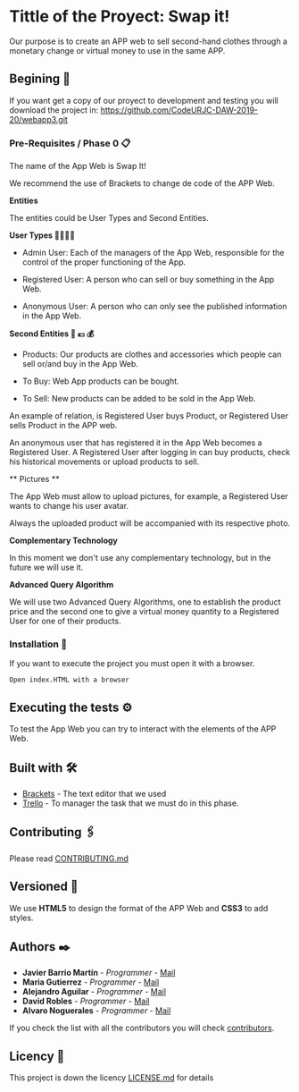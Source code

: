 # Tittle of the Proyect: Swap it!

Our purpose is to create an APP web to sell second-hand clothes through a monetary change or virtual money to use in the same APP.

## Begining 🚀

If you want get a copy of our proyect to development and testing you will download the project in: https://github.com/CodeURJC-DAW-2019-20/webapp3.git


### Pre-Requisites / Phase 0 📋

The name of the App Web is Swap It!

We recommend the use of Brackets to change de code of the APP Web.

**Entities**

The entities could be User Types and Second Entities.

**User Types 👨‍💼👩‍💼**

* Admin User: Each of the managers of the App Web, responsible for the control of the proper functioning of the App.

* Registered User: A person who can sell or buy something in the App Web.

* Anonymous User: A person who can only see the published information in the App Web.


**Second Entities 👕 💷 💰**

* Products: Our products are clothes and accessories which people can sell or/and buy in the App Web.

* To Buy: Web App products can be bought.

* To Sell: New products can be added to be sold in the App Web.


An example of relation, is Registered User buys Product, or Registered User sells Product in the APP web.

An anonymous user that has registered it in the App Web becomes a Registered User. A Registered User after logging in can buy products, check his historical movements or upload products to sell. 


** Pictures **

The App Web must allow to upload pictures, for example, a Registered User wants to change his user avatar.

Always the uploaded product will be accompanied with its respective photo.


**Complementary Technology** 

In this moment we don't use any complementary technology, but in the future we will use it.

**Advanced Query Algorithm**

We will use two Advanced Query Algorithms, one to establish the product price and the second one to give a virtual money quantity to a Registered User for one of their products.


### Installation 🔧

If you want to execute the project you must open it with a browser.

```
Open index.HTML with a browser
```


## Executing the tests ⚙️

To test the App Web you can try to interact with the elements of the APP Web. 


## Built with 🛠️

* [Brackets](http://brackets.io/) - The text editor that we used
* [Trello](https://trello.com/b/7tXmEA17/daw) - To manager the task that we must do in this phase.

## Contributing 🖇️

Please read [CONTRIBUTING.md](https://gist.github.com/villanuevand/xxxxxx) 


## Versioned 📌

We use **HTML5** to design the format of the APP Web and **CSS3** to add styles. 

## Authors ✒️


* **Javier Barrio Martín** - *Programmer* - [Mail](j.barrio.2016@alumnos.urjc.es)
* **Maria Gutierrez** - *Programmer* - [Mail](m.gutierrezt.2016@alumnos.urjc.es)
* **Alejandro Aguilar** - *Programmer* - [Mail](a.aguilarf@alumnos.urjc.es)
* **David Robles** - *Programmer* - [Mail](d.robles.2016@alumnos.urjc.es)
* **Alvaro Noguerales** - *Programmer* - [Mail](a.noguerales.2016@alumnos.urjc.es)

If you check the list with all the contributors you will check [contributors](https://github.com/CodeURJC-DAW-2019-20/webapp3/graphs/contributors).

## Licency 📄

This project is down the licency [LICENSE.md](LICENSE.md) for details


